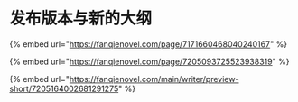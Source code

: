 # 发布版本与新的大纲

{% embed url="https://fanqienovel.com/page/7171660468040240167" %}

{% embed url="https://fanqienovel.com/page/7205093725523938319" %}

{% embed url="https://fanqienovel.com/main/writer/preview-short/7205164002681291275" %}
